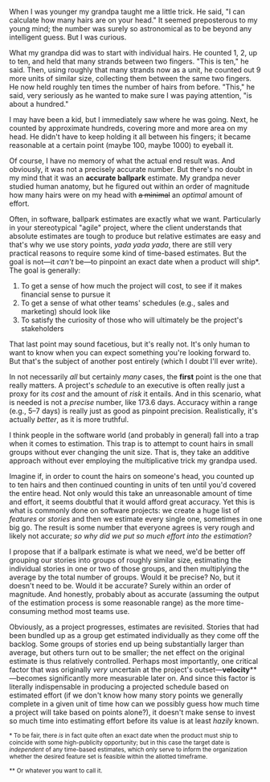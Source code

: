 When I was younger my grandpa taught me a little trick. He said, "I can calculate how many hairs are on your head." It seemed preposterous to my young mind; the number was surely so astronomical as to be beyond any intelligent guess. But I was curious.

What my grandpa did was to start with individual hairs. He counted 1, 2, up to ten, and held that many strands between two fingers. "This is ten," he said. Then, using roughly that many strands now as a unit, he counted out 9 more units of similar size, collecting them between the same two fingers. He now held roughly ten times the number of hairs from before. "This," he said, very seriously as he wanted to make sure I was paying attention, "is about a hundred."

I may have been a kid, but I immediately saw where he was going. Next, he counted by approximate hundreds, covering more and more area on my head. He didn't have to keep holding it all between his fingers; it became reasonable at a certain point (maybe 100, maybe 1000) to eyeball it.

Of course, I have no memory of what the actual end result was. And obviously, it was not a precisely accurate number. But there's no doubt in my mind that it was an **accurate ballpark** estimate. My grandpa never studied human anatomy, but he figured out within an order of magnitude how many hairs were on my head with <strike>a minimal</strike> an *optimal* amount of effort.

Often, in software, ballpark estimates are exactly what we want. Particularly in your stereotypical "agile" project, where the client understands that absolute estimates are tough to produce but relative estimates are easy and that's why we use story points, *yada yada yada*, there are still very practical reasons to require some kind of time-based estimates. But the goal is not—it *can't* be—to pinpoint an exact date when a product will ship\*. The goal is generally:

1. To get a sense of how much the project will cost, to see if it makes financial sense to pursue it
2. To get a sense of what other teams' schedules (e.g., sales and marketing) should look like
3. To satisfy the curiosity of those who will ultimately be the project's stakeholders

That last point may sound facetious, but it's really not. It's only human to want to know when you can expect something you're looking forward to. But that's the subject of another post entirely (which I doubt I'll ever write).

In not necessarily *all* but certainly *many* cases, the **first** point is the one that really matters. A project's *schedule* to an executive is often really just a proxy for its *cost* and the amount of *risk* it entails. And in this scenario, what is needed is not a *precise* number, like 173.6 days. Accuracy within a range (e.g., 5–7 days) is really just as good as pinpoint precision. Realistically, it's actually *better*, as it is more truthful.

I think people in the software world (and probably in general) fall into a trap when it comes to estimation. This trap is to attempt to count hairs in small groups without ever changing the unit size. That is, they take an additive approach without ever employing the multiplicative trick my grandpa used.

Imagine if, in order to count the hairs on someone's head, you counted up to ten hairs and then continued counting in units of ten until you'd covered the entire head. Not only would this take an unreasonable amount of time and effort, it seems doubtful that it would afford great accuracy. Yet this is what is commonly done on software projects: we create a huge list of *features* or *stories* and then we estimate every single one, sometimes in one big go. The result is some number that everyone agrees is very rough and likely not accurate; *so why did we put so much effort into the estimation*?

I propose that if a ballpark estimate is what we need, we'd be better off grouping our stories into groups of roughly similar size, estimating the individual stories in one or two of those groups, and then multiplying the average by the total number of groups. Would it be precise? No, but it doesn't need to be. Would it be accurate? Surely within an order of magnitude. And honestly, probably about as accurate (assuming the output of the estimation process is some reasonable range) as the more time-consuming method most teams use.

Obviously, as a project progresses, estimates are revisited. Stories that had been bundled up as a group get estimated individually as they come off the backlog. Some groups of stories end up being substantially larger than average, but others turn out to be smaller; the net effect on the original estimate is thus relatively controlled. Perhaps most importantly, one critical factor that was originally *very* uncertain at the project's outset—**velocity**\*\*—becomes significantly more measurable later on. And since this factor is literally indispensable in producing a projected schedule based on estimated effort (if we don't know how many story points we generally complete in a given unit of time how can we possibly guess how much time a project will take based on points alone?), it doesn't make sense to invest so much time into estimating effort before its value is at least *hazily* known.

<sub>\* To be fair, there *is* in fact quite often an exact date when the product must ship to coincide with some high-publicity opportunity; but in this case the target date is *independent* of any time-based estimates, which only serve to inform the organization whether the desired feature set is feasible within the allotted timeframe.</sub>

<sub>\*\* Or whatever you want to call it.</sub>